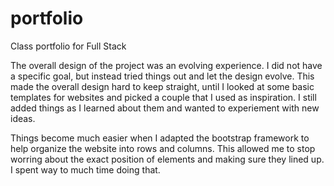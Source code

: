 # portfolio
Class portfolio for Full Stack


The overall design of the project was an evolving experience. I did not have a
specific goal, but instead tried things out and let the design evolve. This made
the overall design hard to keep straight, until I looked at some basic templates 
for websites and picked a couple that I used as inspiration. I still added things 
as I learned about them and wanted to experiement with new ideas.

Things become much easier when I adapted the bootstrap framework to help organize
the website into rows and columns. This allowed me to stop worring about the exact 
position of elements and making sure they lined up. I spent way to much time doing 
that. 